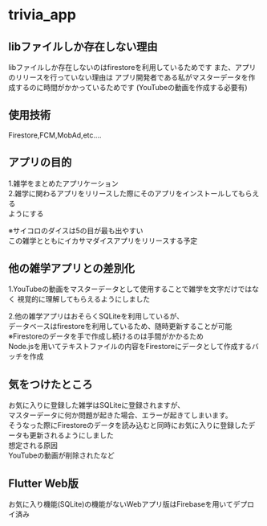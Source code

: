 # trivia_app
## libファイルしか存在しない理由  
  libファイルしか存在しないのはfirestoreを利用しているためです
  また、アプリのリリースを行っていない理由は
  アプリ開発者である私がマスターデータを作成するのに時間がかかっているためです
  (YouTubeの動画を作成する必要有)

## 使用技術  
  Firestore,FCM,MobAd,etc....  

## アプリの目的  
1.雑学をまとめたアプリケーション  
2.雑学に関わるアプリをリリースした際にそのアプリをインストールしてもらえる  
   ようにする

※サイコロのダイスは5の目が最も出やすい  
  この雑学とともにイカサマダイスアプリをリリースする予定  

## 他の雑学アプリとの差別化  
1.YouTubeの動画をマスターデータとして使用することで雑学を文字だけではなく
   視覚的に理解してもらえるようにしました

2.他の雑学アプリはおそらくSQLiteを利用しているが、  
   データベースはfirestoreを利用しているため、随時更新することが可能  
   ※Firestoreのデータを手で作成し続けるのは手間がかかるため  
     Node.jsを用いてテキストファイルの内容をFirestoreにデータとして作成するバッチを作成  

## 気をつけたところ  
   お気に入りに登録した雑学はSQLiteに登録されますが、  
   マスターデータに何か問題が起きた場合、エラーが起きてしまいます。  
   そうなった際にFirestoreのデータを読み込むと同時にお気に入りに登録したデータも更新されるようにしました  
   想定される原因  
   YouTubeの動画が削除されたなど  

## Flutter Web版  
  お気に入り機能(SQLite)の機能がないWebアプリ版はFirebaseを用いてデプロイ済み  
